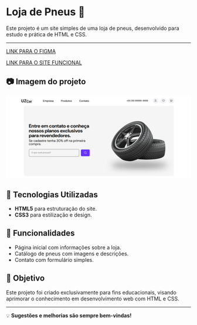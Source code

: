# Loja de Pneus 🚗

Este projeto é um site simples de uma loja de pneus, desenvolvido para estudo e prática de HTML e CSS.

---

[LINK PARA O FIGMA](https://www.figma.com/proto/r9xfJCQeqXjMwNyQpJ8LD5/HTML-E-Commerce-Pneus?node-id=503-784&t=yuhtjm5qGTLdFGjc-1&scaling=min-zoom&content-scaling=fixed&page-id=0%3A1)

[LINK PARA O SITE FUNCIONAL](https://enzgl.github.io/loja-pneu/)

## 📷 Imagem do projeto

![Pagina inicial](imagens/image.png)

## 📌 Tecnologias Utilizadas
- **HTML5** para estruturação do site.
- **CSS3** para estilização e design.

## 📜 Funcionalidades
- Página inicial com informações sobre a loja.
- Catálogo de pneus com imagens e descrições.
- Contato com formulário simples.

## 📌 Objetivo
Este projeto foi criado exclusivamente para fins educacionais, visando aprimorar o conhecimento em desenvolvimento web com HTML e CSS.

---

💡 **Sugestões e melhorias são sempre bem-vindas!**

